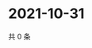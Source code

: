 # 2021-10-31

共 0 条

<!-- BEGIN WEIBO -->
<!-- 最后更新时间 Sun Oct 31 2021 17:01:00 GMT+0800 (China Standard Time) -->

<!-- END WEIBO -->
